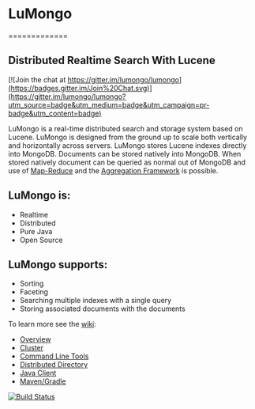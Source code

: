 # LuMongo
=============
## Distributed Realtime Search With Lucene

[![Join the chat at https://gitter.im/lumongo/lumongo](https://badges.gitter.im/Join%20Chat.svg)](https://gitter.im/lumongo/lumongo?utm_source=badge&utm_medium=badge&utm_campaign=pr-badge&utm_content=badge)


LuMongo is a real-time distributed search and storage system based on Lucene. LuMongo is designed from the ground up to scale both vertically and horizontally across servers. LuMongo
stores Lucene indexes directly into MongoDB.  Documents can be stored natively into MongoDB.  When stored natively document can be queried as normal
out of MongoDB and use of [Map-Reduce](http://docs.mongodb.org/manual/core/map-reduce/) and the [Aggregation Framework](http://docs.mongodb.org/manual/core/aggregation-introduction/) is possible.</p>


## LuMongo is:
* Realtime
* Distributed
* Pure Java
* Open Source

## LuMongo supports:
* Sorting
* Faceting
* Searching multiple indexes with a single query
* Storing associated documents with the documents

To learn more see the [wiki](https://github.com/lumongo/lumongo/wiki):
* [Overview](https://github.com/lumongo/lumongo/wiki/Overview)
* [Cluster](https://github.com/lumongo/lumongo/wiki/Cluster)
* [Command Line Tools](https://github.com/lumongo/lumongo/wiki/Command-Line-Tools)
* [Distributed Directory](https://github.com/lumongo/lumongo/wiki/Distributed-Directory)
* [Java Client](https://github.com/lumongo/lumongo/wiki/Java-Client)
* [Maven/Gradle](https://github.com/lumongo/lumongo/wiki/Maven) 


[![Build Status](https://drone.io/github.com/lumongo/lumongo/status.png)](https://drone.io/github.com/lumongo/lumongo/latest)

